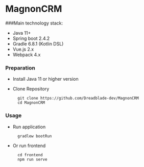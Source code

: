 # MagnonCRM

###Main technology stack:
- Java 11+
- Spring boot 2.4.2
- Gradle 6.8.1 (Kotlin DSL)
- Vue.js 2.x
- Webpack 4.x

### Preparation

- Install Java 11 or higher version
- Clone Repository

        git clone https://github.com/Dreadblade-dev/MagnonCRM
        cd MagnonCRM

### Usage

- Run application

        gradlew bootRun

- Or run frontend

        cd frontend
        npm run serve